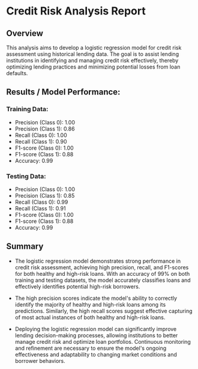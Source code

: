 # Credit Risk Analysis Report

## Overview
This analysis aims to develop a logistic regression model for credit risk assessment using historical lending data. The goal is to assist lending institutions in identifying and managing credit risk effectively, thereby optimizing lending practices and minimizing potential losses from loan defaults.

## Results / Model Performance:
### Training Data:
- Precision (Class 0): 1.00
- Precision (Class 1): 0.86
- Recall (Class 0): 1.00
- Recall (Class 1): 0.90
- F1-score (Class 0): 1.00
- F1-score (Class 1): 0.88
- Accuracy: 0.99
### Testing Data:
- Precision (Class 0): 1.00
- Precision (Class 1): 0.85
- Recall (Class 0): 0.99
- Recall (Class 1): 0.91
- F1-score (Class 0): 1.00
- F1-score (Class 1): 0.88
- Accuracy: 0.99
  
## Summary
- The logistic regression model demonstrates strong performance in credit risk assessment, achieving high precision, recall, and F1-scores for both healthy and high-risk loans. With an accuracy of 99% on both training and testing datasets, the model accurately classifies loans and effectively identifies potential high-risk borrowers.

- The high precision scores indicate the model's ability to correctly identify the majority of healthy and high-risk loans among its predictions. Similarly, the high recall scores suggest effective capturing of most actual instances of both healthy and high-risk loans.

- Deploying the logistic regression model can significantly improve lending decision-making processes, allowing institutions to better manage credit risk and optimize loan portfolios. Continuous monitoring and refinement are necessary to ensure the model's ongoing effectiveness and adaptability to changing market conditions and borrower behaviors.






